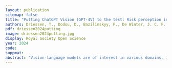 ```yaml
---
layout: publication
sitemap: false
title: "Putting ChatGPT Vision (GPT-4V) to the test: Risk perception in traffic images"
authors: Driessen, T., Dodou, D., Bazilinskyy, P., De Winter, J. C. F.
pdf: driessen2024putting
image: driessen2024putting.jpg
display: Royal Society Open Science
year: 2024
code: 
suppmat: 
abstract: "Vision-language models are of interest in various domains, including automated driving, where computer vision techniques can accurately detect road users, but where the vehicle sometimes fails to understand context. This study examined the effectiveness of GPT-4V in predicting the level of ‘risk’ in traffic images as assessed by humans. We used 210 static images taken from a moving vehicle, each previously rated by approximately 650 people. Based on psychometric construct theory and using insights from the self-consistency prompting method, we formulated three hypotheses: 1) repeating the prompt under effectively identical conditions increases validity, 2) varying the prompt text and extracting a total score increases validity compared to using a single prompt, and 3) in a multiple regression analysis, the incorporation of object detection features, alongside the GPT-4V-based risk rating, significantly contributes to improving the model’s validity. Validity was quantified by the correlation coefficient with human risk scores, across the 210 images. The results confirmed the three hypotheses. The eventual validity coefficient was r = 0.83, indicating that population-level human risk can be predicted using AI with a high degree of accuracy. The findings suggest that GPT-4V must be prompted in a way equivalent to how humans fill out a multi-item questionnaire."
---
```

